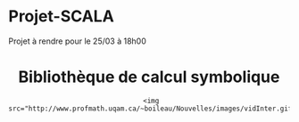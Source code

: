 # Projet-SCALA
Projet à rendre pour le 25/03 à 18h00
<h1 align = "center">Bibliothèque de calcul symbolique</h1>

<div
     align = "center">
     
     <img src="http://www.profmath.uqam.ca/~boileau/Nouvelles/images/vidInter.gif">
</div>

